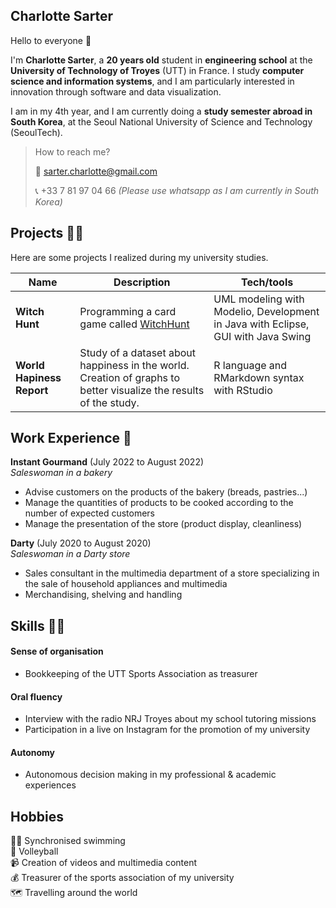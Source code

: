 <!--
**charlottesarter/charlottesarter** is a ✨ _special_ ✨ repository because its `README.md` (this file) appears on your GitHub profile.

Here are some ideas to get you started:

- 🔭 I’m currently working on ...
- 🌱 I’m currently learning ...
- 👯 I’m looking to collaborate on ...
- 🤔 I’m looking for help with ...
- 💬 Ask me about ...
- 📫 How to reach me: ...
- 😄 Pronouns: ...
- ⚡ Fun fact: ...
-->

## Charlotte Sarter

Hello to everyone 👋

I'm **Charlotte Sarter**, a **20 years old** student in **engineering school** at the **University of Technology of Troyes** (UTT) in France. I study **computer science and information systems**, and I am particularly interested in innovation through software and data visualization.

I am in my 4th year, and I am currently doing a **study semester abroad in South Korea**, at the Seoul National University of Science and Technology (SeoulTech).

> How to reach me?
>
> 📧 sarter.charlotte@gmail.com
>
> 📞 +33 7 81 97 04 66 *(Please use whatsapp as I am currently in South Korea)*

## Projects 👩‍💻

Here are some projects I realized during my university studies.

| Name                         | Description       | Tech/tools        |
| -------------------------------- | --------------------------------------- | ---------------------------------------- |
| **Witch Hunt**            | Programming a card game called [WitchHunt](http://www.goodlittlegames.co.uk/games/09-witch-hunt.html) | UML modeling with Modelio, Development in Java with Eclipse, GUI with Java Swing |
| **World Hapiness Report** | Study of a dataset about happiness in the world. Creation of graphs to better visualize the results of the study. | R language and RMarkdown syntax with RStudio|

## Work Experience 🦾

**Instant Gourmand** (July 2022 to August 2022)  
*Saleswoman in a bakery*

- Advise customers on the products of the bakery (breads, pastries...)
- Manage the quantities of products to be cooked according to the number of expected customers
- Manage the presentation of the store (product display, cleanliness)

**Darty** (July 2020 to August 2020)  
*Saleswoman in a Darty store*

- Sales consultant in the multimedia department of a store specializing in the sale of household appliances and multimedia
- Merchandising, shelving and handling

## Skills 🤹🏻

#### Sense of organisation

- Bookkeeping of the UTT Sports Association as treasurer

#### Oral fluency

- Interview with the radio NRJ Troyes about my school tutoring missions 
- Participation in a live on Instagram for the promotion of my university

#### Autonomy 

- Autonomous decision making in my professional & academic experiences

## Hobbies

🏊‍♀️ Synchronised swimming      
🏐 Volleyball      
📹 Creation of videos and multimedia content     
💰 Treasurer of the sports association of my university         
🗺️ Travelling around the world     
